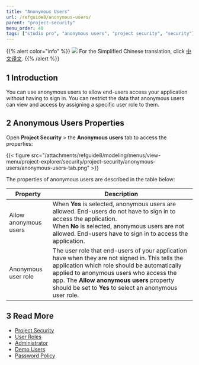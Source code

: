 ```yaml
---
title: "Anonymous Users"
url: /refguide8/anonymous-users/
parent: "project-security"
menu_order: 40
tags: ["studio pro", "anonymous users", "project security", "security"]
---
```


{{% alert color="info" %}}
<img src="/attachments/china.png" class="d-inline-block" /> For the Simplified Chinese translation, click [中文译文](https://cdn.mendix.tencent-cloud.com/documentation/refguide8/anonymous-users.pdf).
{{% /alert %}}

## 1 Introduction

You can use anonymous users to allow end-users access your application without having to sign in. You can restrict the data that anonymous users can view and access by assigning a specific user role to them. 

## 2 Anonymous Users Properties

Open **Project Security** > the **Anonymous users** tab to access the properties:

{{< figure src="/attachments/refguide8/modeling/menus/view-menu/project-explorer/security/project-security/anonymous-users/anonymous-users-tab.png" >}}

The properties of anonymous users are described in the table below:

| Property              | Description                                                  |
| --------------------- | ------------------------------------------------------------ |
| Allow anonymous users | When **Yes** is selected, anonymous users are allowed. End-users do not have to sign in to access the application. <br />When **No** is selected, anonymous users are not allowed. End-users have to sign in to access the application. |
| Anonymous user role   | The user role that end-users of your application have when they are not signed in. This tells the application which role should be automatically applied to anonymous users who access the app. The **Allow anonymous users** property should be set to **Yes** to select an anonymous user role. |

## 3 Read More

* [Project Security](/refguide8/project-security/)
* [User Roles](/refguide8/user-roles/)
* [Administrator](/refguide8/administrator/)
* [Demo Users](/refguide8/demo-users/)
* [Password Policy](/refguide8/password-policy/)




